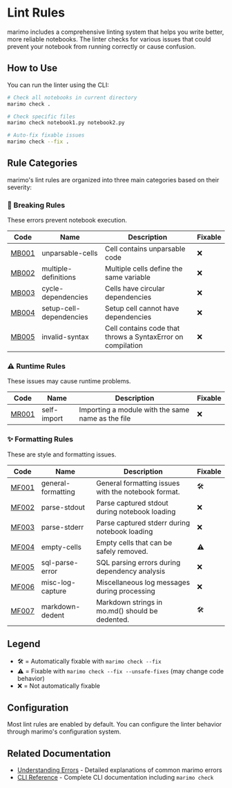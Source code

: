 # Lint Rules

marimo includes a comprehensive linting system that helps you write better, more reliable notebooks. The linter checks for various issues that could prevent your notebook from running correctly or cause confusion.

## How to Use

You can run the linter using the CLI:

```bash
# Check all notebooks in current directory
marimo check .

# Check specific files
marimo check notebook1.py notebook2.py

# Auto-fix fixable issues
marimo check --fix .
```

## Rule Categories

marimo's lint rules are organized into three main categories based on their severity:

### 🚨 Breaking Rules

These errors prevent notebook execution.

| Code | Name | Description | Fixable |
|------|------|-------------|----------|
| [MB001](rules/unparsable_cells.md) | unparsable-cells | Cell contains unparsable code | ❌ |
| [MB002](rules/multiple_definitions.md) | multiple-definitions | Multiple cells define the same variable | ❌ |
| [MB003](rules/cycle_dependencies.md) | cycle-dependencies | Cells have circular dependencies | ❌ |
| [MB004](rules/setup_cell_dependencies.md) | setup-cell-dependencies | Setup cell cannot have dependencies | ❌ |
| [MB005](rules/invalid_syntax.md) | invalid-syntax | Cell contains code that throws a SyntaxError on compilation | ❌ |

### ⚠️ Runtime Rules

These issues may cause runtime problems.

| Code | Name | Description | Fixable |
|------|------|-------------|----------|
| [MR001](rules/self_import.md) | self-import | Importing a module with the same name as the file | ❌ |

### ✨ Formatting Rules

These are style and formatting issues.

| Code | Name | Description | Fixable |
|------|------|-------------|----------|
| [MF001](rules/general_formatting.md) | general-formatting | General formatting issues with the notebook format. | 🛠️ |
| [MF002](rules/parse_stdout.md) | parse-stdout | Parse captured stdout during notebook loading | ❌ |
| [MF003](rules/parse_stderr.md) | parse-stderr | Parse captured stderr during notebook loading | ❌ |
| [MF004](rules/empty_cells.md) | empty-cells | Empty cells that can be safely removed. | ⚠️ |
| [MF005](rules/sql_parse_error.md) | sql-parse-error | SQL parsing errors during dependency analysis | ❌ |
| [MF006](rules/misc_log_capture.md) | misc-log-capture | Miscellaneous log messages during processing | ❌ |
| [MF007](rules/markdown_dedent.md) | markdown-dedent | Markdown strings in mo.md() should be dedented. | 🛠️ |

## Legend

- 🛠️ = Automatically fixable with `marimo check --fix`
- ⚠️ = Fixable with `marimo check --fix --unsafe-fixes` (may change code behavior)
- ❌ = Not automatically fixable

## Configuration

Most lint rules are enabled by default. You can configure the linter behavior through marimo's configuration system.

## Related Documentation

- [Understanding Errors](../understanding_errors/index.md) - Detailed explanations of common marimo errors
- [CLI Reference](../../cli.md) - Complete CLI documentation including `marimo check`
